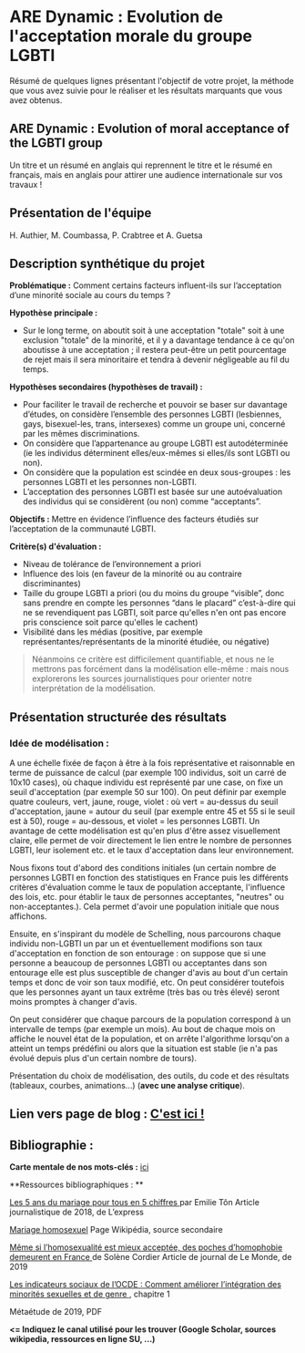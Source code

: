 # ARE Dynamic : Evolution de l'acceptation morale du groupe LGBTI

Résumé de quelques lignes présentant l'objectif de votre projet, la méthode que vous avez suivie pour le réaliser et les résultats marquants que vous avez obtenus.

## ARE Dynamic : Evolution of moral acceptance of the LGBTI group

Un titre et un résumé en anglais qui reprennent le titre et le résumé en français, mais en anglais pour attirer une audience internationale sur vos travaux !

## Présentation de l'équipe

H. Authier, M. Coumbassa, P. Crabtree et A. Guetsa


## Description synthétique du projet

**Problématique :** Comment certains facteurs influent-ils sur l’acceptation d’une minorité sociale au cours du temps ?

**Hypothèse principale :**

- Sur le long terme, on aboutit soit à une acceptation "totale" soit à une exclusion "totale" de la minorité, et il y a davantage tendance à ce qu'on aboutisse à une acceptation ; il restera peut-être un petit pourcentage de rejet mais il sera minoritaire et tendra à devenir négligeable au fil du temps.

**Hypothèses secondaires (hypothèses de travail) :** 

- Pour faciliter le travail de recherche et pouvoir se baser sur davantage d’études, on considère l’ensemble des personnes LGBTI (lesbiennes, gays, bisexuel-les, trans, intersexes) comme un groupe uni, concerné par les mêmes discriminations.
- On considère que l’appartenance au groupe LGBTI est autodéterminée (ie les individus déterminent elles/eux-mêmes si elles/ils sont LGBTI ou non).
- On considère que la population est scindée en deux sous-groupes : les personnes LGBTI et les personnes non-LGBTI.
- L’acceptation des personnes LGBTI est basée sur une autoévaluation des individus qui se considèrent (ou non) comme “acceptants”.

**Objectifs :**
Mettre en évidence l’influence des facteurs étudiés sur l’acceptation de la communauté LGBTI.

**Critère(s) d'évaluation :**
- Niveau de tolérance de l’environnement a priori
- Influence des lois (en faveur de la minorité ou au contraire discriminantes)
- Taille du groupe LGBTI a priori (ou du moins du groupe “visible”, donc sans prendre en compte les personnes “dans le placard” c’est-à-dire qui ne se revendiquent pas LGBTI, soit parce qu'elles n'en ont pas encore pris conscience soit parce qu'elles le cachent)
- Visibilité dans les médias (positive, par exemple représentantes/représentants de la minorité étudiée, ou négative)
> Néanmoins ce critère est difficilement quantifiable, et nous ne le mettrons pas forcément dans la modélisation elle-même : mais nous explorerons les sources journalistiques pour orienter notre interprétation de la modélisation.


## Présentation structurée des résultats
### Idée de modélisation :

A une échelle fixée de façon à être à la fois représentative et raisonnable en terme de puissance de calcul (par exemple 100 individus, soit un carré de 10x10 cases), où chaque individu est représenté par une case, on fixe un seuil d'acceptation (par exemple 50 sur 100). On peut définir par exemple quatre couleurs, vert, jaune, rouge, violet : où vert = au-dessus du seuil d'acceptation, jaune = autour du seuil (par exemple entre 45 et 55 si le seuil est à 50), rouge = au-dessous, et violet = les personnes LGBTI. Un avantage de cette modélisation est qu'en plus d'être assez visuellement claire, elle permet de voir directement le lien entre le nombre de personnes LGBTI, leur isolement etc. et le taux d'acceptation dans leur environnement.

Nous fixons tout d'abord des conditions initiales (un certain nombre de personnes LGBTI en fonction des statistiques en France puis les différents critères d'évaluation comme le taux de population acceptante, l'influence des lois, etc. pour établir le taux de personnes acceptantes, "neutres" ou non-acceptantes.). Cela permet d'avoir une population initiale que nous affichons.

Ensuite, en s'inspirant du modèle de Schelling, nous parcourons chaque individu non-LGBTI un par un et éventuellement modifions son taux d'acceptation en fonction de son entourage : on suppose que si une personne a beaucoup de personnes LGBTI ou acceptantes dans son entourage elle est plus susceptible de changer d'avis au bout d'un certain temps et donc de voir son taux modifié, etc. On peut considérer toutefois que les personnes ayant un taux extrême (très bas ou très élevé) seront moins promptes à changer d'avis.

On peut considérer que chaque parcours de la population correspond à un intervalle de temps (par exemple un mois). Au bout de chaque mois on affiche le nouvel état de la population, et on arrête l'algorithme lorsqu'on a atteint un temps prédéfini ou alors que la situation est stable (ie n'a pas évolué depuis plus d'un certain nombre de tours).

Présentation du choix de modélisation, des outils, du code et des résultats (tableaux, courbes, animations...) (**avec une analyse critique**).

## Lien vers page de blog : <a href="blog.md"> C'est ici ! </a>

## Bibliographie :

**Carte mentale de nos mots-clés :** <a href="carte mentale v2.png">ici </a> 

**Ressources bibliographiques : **

<a href="https://www.lexpress.fr/actualite/societe/les-5-ans-du-mariage-pour-tous-en-5-chiffres_2001646.html"> Les 5 ans du mariage pour tous en 5 chiffres </a> par Emilie Tôn
Article journalistique de 2018, de L’express

<a href=https://fr.wikipedia.org/wiki/Mariage_homosexuel> Mariage homosexuel</a> 
Page Wikipédia, source secondaire 
 
<a href="https://www.lemonde.fr/societe/article/2019/06/26/meme-si-l-homosexualite-est-mieux-acceptee-des-poches-d-homophobie-demeurent-en-france_5481512_3224.html"> Même si l’homosexualité est mieux acceptée, des poches d’homophobie demeurent en France </a> de Solène Cordier
Article de journal de Le Monde, de 2019

<a href="https://www.oecd.org/fr/publications/panorama-de-la-societe-19991304.htm"> Les indicateurs sociaux de l’OCDE : Comment améliorer l’intégration des minorités sexuelles et de genre </a>, chapitre 1 

Métaétude de 2019, PDF

**<= Indiquez le canal utilisé pour les trouver (Google Scholar, sources wikipedia, ressources en ligne SU, ...)**

